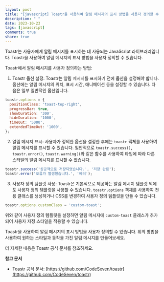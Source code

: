 ```yaml
---
layout: post
title: "[javascript] Toastr을 사용하여 알림 메시지의 표시 방법을 사용자 정의할 수 있을까요?"
description: " "
date: 2023-10-23
tags: [javascript]
comments: true
share: true
---
```


Toastr는 사용자에게 알림 메시지를 표시하는 데 사용되는 JavaScript 라이브러리입니다. Toastr을 사용하여 알림 메시지의 표시 방법을 사용자 정의할 수 있습니다.

Toastr에서 알림 메시지를 사용자 정의하는 방법:

1. Toastr 옵션 설정: Toastr는 알림 메시지를 표시하기 전에 옵션을 설정해야 합니다. 옵션에는 알림 메시지의 위치, 표시 시간, 애니메이션 등을 설정할 수 있습니다. 다음은 일부 일반적인 옵션입니다.

```javascript
toastr.options = {
  positionClass: 'toast-top-right',
  progressBar: true,
  showDuration: '300',
  hideDuration: '1000',
  timeOut: '5000',
  extendedTimeOut: '1000',
};
```

2. 알림 메시지 표시: 사용자가 정의한 옵션을 설정한 후에는 `toastr` 객체를 사용하여 알림 메시지를 표시할 수 있습니다. 일반적으로 `toastr.success()`, `toastr.error()`, `toastr.warning()`와 같은 함수를 사용하여 타입에 따라 다른 스타일의 알림 메시지를 표시할 수 있습니다.

```javascript
toastr.success('성공적으로 저장되었습니다.', '저장 완료');
toastr.error('오류가 발생했습니다.', '에러');
```

3. 사용자 정의 템플릿 사용: Toastr은 기본적으로 제공하는 알림 메시지 템플릿 외에도 사용자 정의 템플릿을 사용할 수 있습니다. `toastr.options` 객체를 사용하여 전용 클래스를 생성하거나 CSS를 변경하여 사용자 정의 템플릿을 만들 수 있습니다.

```javascript
toastr.options.customClass = 'custom-toast';
```

위와 같이 사용자 정의 템플릿을 설정하면 알림 메시지에 `custom-toast` 클래스가 추가되어 사용자 지정 스타일을 적용할 수 있습니다.

Toastr을 사용하여 알림 메시지의 표시 방법을 사용자 정의할 수 있습니다. 위의 방법을 사용하여 원하는 스타일과 동작을 가진 알림 메시지를 만들어보세요.

더 자세한 내용은 Toastr 공식 문서를 참조하세요.

**참고 문서**
- Toastr 공식 문서: [https://github.com/CodeSeven/toastr](https://github.com/CodeSeven/toastr)